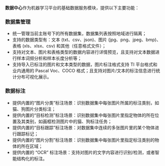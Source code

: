 
**数据中心**作为机器学习平台的基础数据服务模块，提供以下主要功能：

### 数据集管理
- 统一管理当前主账号下的所有数据集，数据集列表按照地域进行隔离；
- 支持的数据类型有：文本 (txt、csv、json)、图片 (jpg、png、jpeg、bmp)、表格 (xls、xlsx、csv) 和其他（任意格式文件）；
- 支持对文本、图片和表格类型的数据内容进行详情预览，且支持对文本数据进行样本词频分析和样本长度分析等；
- 支持导入已标注的图片和文本类型的数据，图片标注格式支持 TI 平台格式和业内通用的 Pascal Voc、COCO 格式；且支持对图片/文本的标注信息进行统计分布可视化展示。

### 数据标注
- 提供内置的“图片分类”标注场景：识别数据集中每张图片所属的标注类别，如猫、狗图片分类标注；
- 提供内置的“目标检测”标注场景：识别数据集中每张图片里指定物体的所在位置及其类别，如画框检测图片中的猫、狗标注任务；
- 提供内置的“目标跟踪”标注场景：对数据集中连续的多张图片里的某个物体进行跟踪标记；
- 提供内置的“图片分割”标注场景：识别数据集中每张图片里指定标注类别的物体的所在区域；
- 提供内置的 “OCR” 标注场景：支持对图片的文字内容进行识别/检测，或者智能结构化的标注。
  

